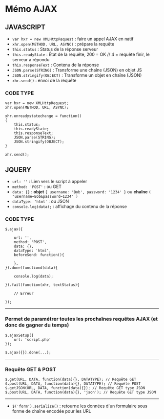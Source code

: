 # Mémo AJAX

## JAVASCRIPT

- `var hxr = new XMLHttpRequest` : faire un appel AJAX en natif
- `xhr.open(METHOD, URL, ASYNC)` : prépare la requête
- `this.status` : Status de la réponse serveur
- `this.readyState` : État de la requête, 200 = OK // 4 = requête finir, le serveur a répondu
- `this.responseText` : Contenu de la réponse
- `JSON.parse(STRING)` : Transforme une chaîne (JSON) en objet JS
- `JSON.stringify(OBJECT)` : Transforme un objet en chaîne (JSON)
- `xhr.send()` : envoi de la requête

### CODE TYPE

```
var hxr = new XMLHttpRequest;
xhr.open(METHOD, URL, ASYNC);

xhr.onreadystatechange = function()
{
    this.status;
    this.readyState;
    this.responseText;
    JSON.parse(STRING);
    JSON.stringify(OBJECT);
}

xhr.send();
```

## JQUERY

- `url: ''` : Lien vers le script à appeler
- `method: 'POST'` : ou GET
- `data: {}` : **objet** `{ username: 'Bob', password: '1234' }` ou **chaîne** `( "username=Bob&password=1234" )`
- `dataType: 'html'` : ou JSON
- `console.log(data);` : affichage du contenu de la réponse

### CODE TYPE

```
$.ajax({

    url: '',
    method: 'POST',
    data: {},
    dataType: 'html',
    beforeSend: function(){

    },
}).done(functiond(data){

    console.log(data);

}).fail(function(xhr, textStatus){

    // Erreur

});
```

---

### Permet de paramétrer toutes les prochaînes requêtes AJAX (et donc de gagner du temps)


```
$.ajaxSetup({
    url: 'script.php'
});

$.ajax({}).done(...);
```

---

### Requête GET & POST

```
$.get(URL, DATA, function(data){}, DATATYPE); // Requête GET
$.post(URL, DATA, function(data){}, DATATYPE); // Requête POST
$.getJSON(URL, DATA, function(data){}); // Requête GET type JSON
$.post(URL, DATA, function(data){}, 'json'); // Requête GET type JSON
```

--- 

- `$('form').serialize()` : retourne les données d'un formulaire sous forme de chaîne encodée pour les URL